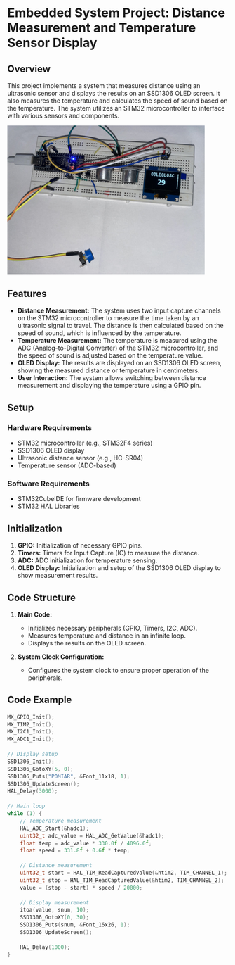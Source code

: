# Embedded System Project: Distance Measurement and Temperature Sensor Display

## Overview

This project implements a system that measures distance using an ultrasonic sensor and displays the results on an SSD1306 OLED screen. It also measures the temperature and calculates the speed of sound based on the temperature. The system utilizes an STM32 microcontroller to interface with various sensors and components.

<img src="IMG.jpg" width="450" title="Project image">

## Features

- **Distance Measurement:** The system uses two input capture channels on the STM32 microcontroller to measure the time taken by an ultrasonic signal to travel. The distance is then calculated based on the speed of sound, which is influenced by the temperature.
- **Temperature Measurement:** The temperature is measured using the ADC (Analog-to-Digital Converter) of the STM32 microcontroller, and the speed of sound is adjusted based on the temperature value.
- **OLED Display:** The results are displayed on an SSD1306 OLED screen, showing the measured distance or temperature in centimeters.
- **User Interaction:** The system allows switching between distance measurement and displaying the temperature using a GPIO pin.

## Setup

### Hardware Requirements

- STM32 microcontroller (e.g., STM32F4 series)
- SSD1306 OLED display
- Ultrasonic distance sensor (e.g., HC-SR04)
- Temperature sensor (ADC-based)

### Software Requirements

- STM32CubeIDE for firmware development
- STM32 HAL Libraries

## Initialization

1. **GPIO:** Initialization of necessary GPIO pins.
2. **Timers:** Timers for Input Capture (IC) to measure the distance.
3. **ADC:** ADC initialization for temperature sensing.
4. **OLED Display:** Initialization and setup of the SSD1306 OLED display to show measurement results.

## Code Structure

1. **Main Code:**

   - Initializes necessary peripherals (GPIO, Timers, I2C, ADC).
   - Measures temperature and distance in an infinite loop.
   - Displays the results on the OLED screen.

2. **System Clock Configuration:**
   - Configures the system clock to ensure proper operation of the peripherals.

## Code Example

```c
MX_GPIO_Init();
MX_TIM2_Init();
MX_I2C1_Init();
MX_ADC1_Init();

// Display setup
SSD1306_Init();
SSD1306_GotoXY(5, 0);
SSD1306_Puts("POMIAR", &Font_11x18, 1);
SSD1306_UpdateScreen();
HAL_Delay(3000);

// Main loop
while (1) {
    // Temperature measurement
    HAL_ADC_Start(&hadc1);
    uint32_t adc_value = HAL_ADC_GetValue(&hadc1);
    float temp = adc_value * 330.0f / 4096.0f;
    float speed = 331.8f + 0.6f * temp;

    // Distance measurement
    uint32_t start = HAL_TIM_ReadCapturedValue(&htim2, TIM_CHANNEL_1);
    uint32_t stop = HAL_TIM_ReadCapturedValue(&htim2, TIM_CHANNEL_2);
    value = (stop - start) * speed / 20000;

    // Display measurement
    itoa(value, snum, 10);
    SSD1306_GotoXY(0, 30);
    SSD1306_Puts(snum, &Font_16x26, 1);
    SSD1306_UpdateScreen();

    HAL_Delay(1000);
}
```
